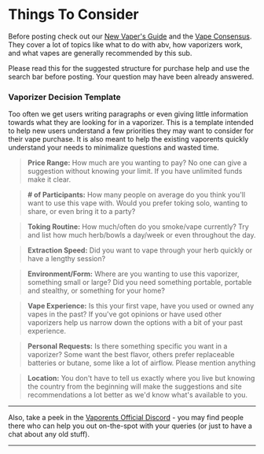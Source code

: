 # Things To Consider

Before posting check out our [New Vaper's Guide](https://github.com/BeyondCombustion/Beginners-Start-Here) and the [Vape Consensus](https://github.com/BeyondCombustion/The-Consensus). They cover a lot of topics like what to do with abv, how vaporizers work, and what vapes are generally recommended by this sub.

Please read this for the suggested structure for purchase help and use the search bar before posting. Your question may have been already answered.

### Vaporizer Decision Template

Too often we get users writing paragraphs or even giving little information towards what they are looking for in a vaporizer. This is a template intended to help new users understand a few priorities they may want to consider for their vape purchase. It is also meant to help the existing vaporents quickly understand your needs to minimalize questions and wasted time.

> **Price Range:** How much are you wanting to pay? No one can give a suggestion without knowing your limit. If you have unlimited funds make it clear.

> **# of Participants:** How many people on average do you think you'll want to use this vape with. Would you prefer toking solo, wanting to share, or even bring it to a party?

> **Toking Routine:** How much/often do you smoke/vape currently? Try and list how much herb/bowls a day/week or even throughout the day.

> **Extraction Speed:** Did you want to vape through your herb quickly or have a lengthy session?

> **Environment/Form:** Where are you wanting to use this vaporizer, something small or large? Did you need something portable, portable and stealthy, or something for your home?

> **Vape Experience:** Is this your first vape, have you used or owned any vapes in the past? If you've got opinions or have used other vaporizers help us narrow down the options with a bit of your past experience.

> **Personal Requests:** Is there something specific you want in a vaporizer? Some want the best flavor, others prefer replaceable batteries or butane, some like a lot of airflow. Please mention anything

> **Location:** You don't have to tell us exactly where you live but knowing the country from the beginning will make the suggestions and site recommendations a lot better as we'd know what's available to you.

---

Also, take a peek in the [Vaporents Official Discord](https://discord.gg/DNyeZHfjqg) - you may find people there who can help you out on-the-spot with your queries (or just to have a chat about any old stuff).

---
